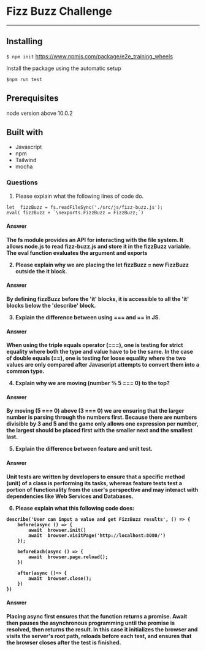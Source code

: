 # Fizz Buzz Challenge
---
## Installing
`$ npm init`
https://www.npmjs.com/package/e2e_training_wheels


Install the package using the automatic setup

`$npm run test`


## Prerequisites
node version above 10.0.2


## Built with

- Javascript
- npm
- Tailwind
- mocha


### <strong>Questions</strong>

1. Please explain what the following lines of code do.
```
let  fizzBuzz = fs.readFileSync('./src/js/fizz-buzz.js');
eval( fizzBuzz + `\nexports.FizzBuzz = FizzBuzz;`)
```
#### <strong>Answer<strong>
The fs module provides an API for interacting with the file system.  It allows node.js to read fizz-buzz.js and store it in the fizzBuzz variable.  The eval function evaluates the argument and exports


2. Please explain why we are placing the let fizzBuzz = new FizzBuzz outside the it block.

#### <strong>Answer<strong>
By defining fizzBuzz before the 'it' blocks, it is accessible to all the 'it' blocks below the 'describe' block.


3. Explain the difference between using === and == in JS.

#### <strong>Answer<strong>
When using the triple equals operator (===), one is testing for strict equality where both the type and value have to be the same.  In the case of double equals (==), one is testing for loose equality where the two values are only compared after Javascript attempts to convert them into a common type.

4. Explain why we are moving (number % 5 === 0) to the top?  
#### <strong>Answer<strong>

By moving (5 === 0) above (3 === 0) we are ensuring that the larger number is parsing through the numbers first.  Because there are numbers divisible by 3 and 5 and the game only allows one expression per number, the largest should be placed first with the smaller next and the smallest last.  

5. Explain the difference between feature and unit test.
#### <strong>Answer<strong>

Unit tests are written by developers to ensure that a specific method (unit) of a class is performing its tasks, whereas feature tests test a portion of functionality from the user's perspective and may interact with dependencies like Web Services and Databases.

6. Please explain what this following code does:
````
describe('User can input a value and get FizzBuzz results', () => {
    before(async () => {
        await  browser.init()
        await  browser.visitPage('http://localhost:8080/')
    });

    beforeEach(async () => {
        await  browser.page.reload();
    })

    after(async ()=> {
        await  browser.close();
    })
})
````
#### <strong>Answer<strong>


Placing async first ensures that the function returns a promise.  Await then pauses the asynchronous programming until the promise is resolved, then returns the result.  In this case it initializes the browser and visits the server's root path, reloads before each test, and ensures that the browser closes after the test is finished.






























